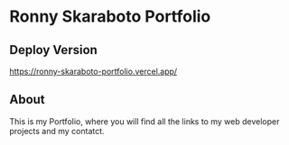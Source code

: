 # Ronny Skaraboto Portfolio

## Deploy Version

https://ronny-skaraboto-portfolio.vercel.app/

## About
This is my Portfolio, where you will find all the links to my web developer projects and my contatct.
